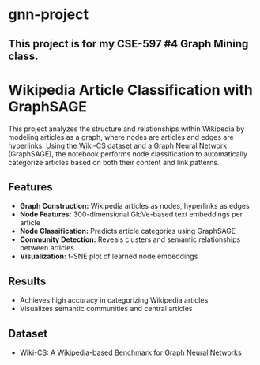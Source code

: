 # gnn-project
This project is for my CSE-597 #4 Graph Mining class.
---

# Wikipedia Article Classification with GraphSAGE

This project analyzes the structure and relationships within Wikipedia by modeling articles as a graph, where nodes are articles and edges are hyperlinks. Using the [Wiki-CS dataset](https://github.com/pmernyei/wiki-cs-dataset) and a Graph Neural Network (GraphSAGE), the notebook performs node classification to automatically categorize articles based on both their content and link patterns.

## Features

- **Graph Construction:** Wikipedia articles as nodes, hyperlinks as edges
- **Node Features:** 300-dimensional GloVe-based text embeddings per article
- **Node Classification:** Predicts article categories using GraphSAGE
- **Community Detection:** Reveals clusters and semantic relationships between articles
- **Visualization:** t-SNE plot of learned node embeddings

## Results

- Achieves high accuracy in categorizing Wikipedia articles
- Visualizes semantic communities and central articles

## Dataset

- [Wiki-CS: A Wikipedia-based Benchmark for Graph Neural Networks](https://github.com/pmernyei/wiki-cs-dataset)


